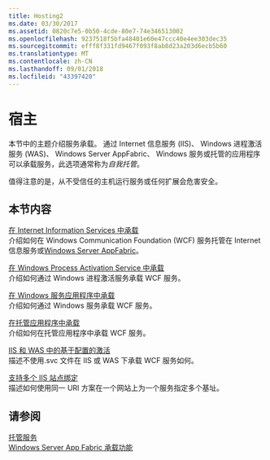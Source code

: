 ```yaml
---
title: Hosting2
ms.date: 03/30/2017
ms.assetid: 0820c7e5-0b50-4cde-80e7-74e346513002
ms.openlocfilehash: 9237518f5bfa48401e60e47ccc40e4ee303dec35
ms.sourcegitcommit: efff8f331fd9467f093f8ab8d23a203d6ecb5b60
ms.translationtype: MT
ms.contentlocale: zh-CN
ms.lasthandoff: 09/01/2018
ms.locfileid: "43397420"
---
```

# <a name="hosting"></a>宿主
本节中的主题介绍服务承载。 通过 Internet 信息服务 (IIS)、 Windows 进程激活服务 (WAS)、 Windows Server AppFabric、 Windows 服务或托管的应用程序可以承载服务，此选项通常称为*自我托管*。  
  
 值得注意的是，从不受信任的主机运行服务或任何扩展会危害安全。  
  
## <a name="in-this-section"></a>本节内容  
 [在 Internet Information Services 中承载](../../../../docs/framework/wcf/feature-details/hosting-in-internet-information-services.md)  
 介绍如何在 Windows Communication Foundation (WCF) 服务托管在 Internet 信息服务或[Windows Server AppFabric](https://go.microsoft.com/fwlink/?LinkId=196496)。  
  
 [在 Windows Process Activation Service 中承载](../../../../docs/framework/wcf/feature-details/hosting-in-windows-process-activation-service.md)  
 介绍如何通过 Windows 进程激活服务承载 WCF 服务。  
  
 [在 Windows 服务应用程序中承载](../../../../docs/framework/wcf/feature-details/hosting-in-a-windows-service-application.md)  
 介绍如何通过 Windows 服务承载 WCF 服务。  
  
 [在托管应用程序中承载](../../../../docs/framework/wcf/feature-details/hosting-in-a-managed-application.md)  
 介绍如何在托管应用程序中承载 WCF 服务。  
  
 [IIS 和 WAS 中的基于配置的激活](../../../../docs/framework/wcf/feature-details/configuration-based-activation-in-iis-and-was.md)  
 描述不使用.svc 文件在 IIS 或 WAS 下承载 WCF 服务如何。  
  
 [支持多个 IIS 站点绑定](../../../../docs/framework/wcf/feature-details/supporting-multiple-iis-site-bindings.md)  
 描述如何使用同一 URI 方案在一个网站上为一个服务指定多个基址。  
  
## <a name="see-also"></a>请参阅  
 [托管服务](../../../../docs/framework/wcf/hosting-services.md)  
 [Windows Server App Fabric 承载功能](https://go.microsoft.com/fwlink/?LinkId=201276)
